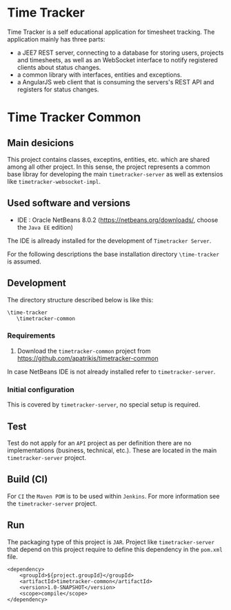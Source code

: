 # Time Tracker
Time Tracker is a self educational application for timesheet tracking. The application mainly has three parts:
- a JEE7 REST server, connecting to a database for storing users, projects and timesheets, as well as an WebSocket interface to notify registered clients about status changes.
- a common library with interfaces, entities and exceptions.
- a AngularJS web client that is consuming the servers's REST API and registers for status changes.

# Time Tracker Common
## Main desicions
This project contains classes, exceptins, entities, etc. which are shared among all other project.
In this sense, the project represents a common base libray for developing the main `timetracker-server` as well as extensios like `timetracker-websocket-impl`.

## Used software and versions
- IDE : Oracle NetBeans 8.0.2 (https://netbeans.org/downloads/, choose the `Java EE` edition)

The IDE is allready installed for the development of `Timetracker Server`.

For the following descriptions the base installation directory `\time-tracker` is assumed.

## Development
The directory structure described below is like this:
```
\time-tracker
   \timetracker-common
```

### Requirements
1. Download the `timetracker-common` project from https://github.com/apatrikis/timetracker-common

In case NetBeans IDE is not already installed refer to `timetracker-server`.


### Initial configuration
This is covered by `timetracker-server`, no special setup is required.

## Test
Test do not apply for an `API` project as per definition there are no implementations (business, technical, etc.).
These are located in the main `timetracker-server` project.

## Build (CI)
For `CI` the `Maven POM` is to be used within `Jenkins`.
For more information see the `timetracker-server` project.

## Run
The packaging type of this project is `JAR`.
Project like `timetracker-server` that depend on this project require to define this dependency in the `pom.xml` file.

```
<dependency>
    <groupId>${project.groupId}</groupId>
    <artifactId>timetracker-common</artifactId>
    <version>1.0-SNAPSHOT</version>
    <scope>compile</scope>
</dependency>
```
